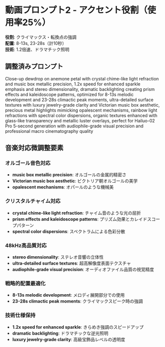 # 動画プロンプト2 - アクセント役割（使用率25%）

**役割**: クライマックス・転換点の強調  
**配置**: 8-13s, 23-28s（計10秒）  
**技術**: 1.2倍速、ドラマチック照明  

## 調整済みプロンプト

Close-up dewdrop on anemone petal with crystal chime-like light refraction and music box metallic precision, 1.2x speed for enhanced sparkle emphasis and stereo dimensionality, dramatic backlighting creating prism effects and kaleidoscope patterns, optimized for 8-13s melodic development and 23-28s climactic peak moments, ultra-detailed surface textures with luxury jewelry-grade clarity and Victorian music box aesthetic, precious metal highlights mimicking opalescent mechanisms, rainbow light refractions with spectral color dispersions, organic textures enhanced with glass-like transparency and metallic luster overlays, perfect for Hailuo-02 Pro 5-second generation with audiophile-grade visual precision and professional macro cinematography quality

## 音楽対応微調整要素

### オルゴール音色対応
- **music box metallic precision**: オルゴールの金属的精密さ
- **Victorian music box aesthetic**: ビクトリア朝オルゴールの美学
- **opalescent mechanisms**: オパールのような機械美

### クリスタルチャイム対応
- **crystal chime-like light refraction**: チャイム音のような光の屈折
- **prism effects and kaleidoscope patterns**: プリズム効果とカレイドスコープパターン
- **spectral color dispersions**: スペクトラムによる色彩分散

### 48kHz高品質対応
- **stereo dimensionality**: ステレオ音響の立体性
- **ultra-detailed surface textures**: 超高解像度表面テクスチャ
- **audiophile-grade visual precision**: オーディオファイル品質の視覚精度

### 戦略的配置最適化
- **8-13s melodic development**: メロディ展開部分での使用
- **23-28s climactic peak moments**: クライマックスピーク時の強調

### 技術仕様保持
- **1.2x speed for enhanced sparkle**: きらめき強調のスピードアップ
- **dramatic backlighting**: ドラマチックな逆光照明
- **luxury jewelry-grade clarity**: 高級宝飾品レベルの透明度